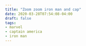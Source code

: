 ```yaml
---
title: "Zoom zoom iron man and cap"
date: 2020-03-28T07:54:08-04:00
draft: false
tags:
- marvel
- captain america
- iron man
---
```

